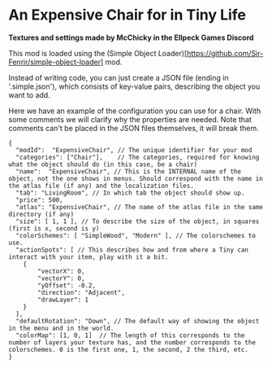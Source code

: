 # An Expensive Chair for in Tiny Life
**Textures and settings made by McChicky in the Ellpeck Games Discord**

This mod is loaded using the (Simple Object Loader)[https://github.com/Sir-Fenrir/simple-object-loader] mod.

Instead of writing code, you can just create a JSON file (ending in '.simple.json'), which consists of key-value pairs, describing the object you want to add.

Here we have an example of the configuration you can use for a chair. With some comments we will clarify why the properties are needed. Note that comments can't be placed in the JSON files themselves, it will break them.

```
{
  "modId":  "ExpensiveChair", // The unique identifier for your mod
  "categories": ["Chair"],    // The categories, required for knowing what the object should do (in this case, be a chair)
  "name":  "ExpensiveChair", // This is the INTERNAL name of the object, not the one shows in menus. Should correspond with the name in the atlas file (if any) and the localization files.
  "tab": "LivingRoom", // In which tab the object should show up.
  "price": 500,
  "atlas": "ExpensiveChair", // The name of the atlas file in the same directory (if any)
  "size": [ 1, 1 ], // To describe the size of the object, in squares (first is x, second is y)
  "colorSchemes": [ "SimpleWood", "Modern" ], // The colorschemes to use.
  "actionSpots": [ // This describes how and from where a Tiny can interact with your item, play with it a bit.
	{
		"vectorX": 0,
		"vectorY": 0,
		"yOffset": -0.2,
		"direction": "Adjacent",
		"drawLayer": 1
	}
  ],
  "defaultRotation": "Down", // The default way of showing the object in the menu and in the world.
  "colorMap": [1, 0, 1]	 // The length of this corresponds to the number of layers your texture has, and the number corresponds to the colorschemes. 0 is the first one, 1, the second, 2 the third, etc.
}
```